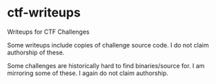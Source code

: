 # ctf-writeups
Writeups for CTF Challenges

Some writeups include copies of challenge source code. I do not claim authorship of these.

Some challenges are historically hard to find binaries/source for. I am mirroring some of these. I again do not claim authorship.